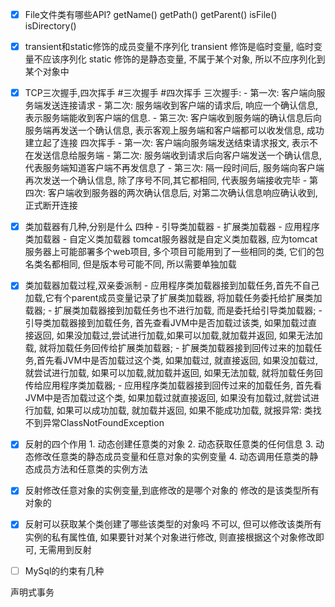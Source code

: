 - [x] File文件类有哪些API?
      getName()
      getPath()
      getParent()
      isFile()
      isDirectory()
- [x] transient和static修饰的成员变量不序列化
      transient 修饰是临时变量, 临时变量不应该序列化
      static 修饰的是静态变量, 不属于某个对象, 所以不应序列化到某个对象中
- [x] TCP三次握手,四次挥手 #三次握手 #四次挥手 
      三次握手:
	      - 第一次: 客户端向服务端发送连接请求
	      - 第二次: 服务端收到客户端的请求后, 响应一个确认信息, 表示服务端能收到客户端的信息.
	      - 第三次: 客户端收到服务端的确认信息后向服务端再发送一个确认信息, 表示客观上服务端和客户端都可以收发信息, 成功建立起了连接
      四次挥手
       - 第一次: 客户端向服务端发送结束请求报文, 表示不在发送信息给服务端
       - 第二次: 服务端收到请求后向客户端发送一个确认信息, 代表服务端知道客户端不再发信息了
       - 第三次: 隔一段时间后, 服务端向客户端再次发送一个确认信息, 除了序号不同,其它都相同, 代表服务端接收完毕
       - 第四次: 客户端收到服务器的两次确认信息后, 对第二次确认信息响应确认收到,正式断开连接

- [x] 类加载器有几种,分别是什么
     四种 
			- 引导类加载器
      - 扩展类加载器
      - 应用程序类加载器
      - 自定义类加载器
        tomcat服务器就是自定义类加载器, 应为tomcat服务器上可能部署多个web项目, 多个项目可能用到了一些相同的类, 它们的包名类名都相同, 但是版本号可能不同, 所以需要单独加载
- [x] 类加载器加载过程,双亲委派制
      - 应用程序类加载器接到加载任务,首先不自己加载,它有个parent成员变量记录了扩展类加载器, 将加载任务委托给扩展类加载器;
      - 扩展类加载器接到加载任务也不进行加载, 而是委托给引导类加载器;
      - 引导类加载器接到加载任务, 首先查看JVM中是否加载过该类, 如果加载过直接返回, 如果没加载过,尝试进行加载,如果可以加载,就加载并返回, 如果无法加载, 就将加载任务回传给扩展类加载器;
      - 扩展类加载器接到回传过来的加载任务,首先看JVM中是否加载过这个类, 如果加载过, 就直接返回, 如果没加载过, 就尝试进行加载, 如果可以加载,就加载并返回, 如果无法加载, 就将加载任务回传给应用程序类加载器;
      - 应用程序类加载器接到回传过来的加载任务, 首先看JVM中是否加载过这个类, 如果加载过就直接返回, 如果没有加载过,就尝试进行加载, 如果可以成功加载, 就加载并返回, 如果不能成功加载, 就报异常: 类找不到异常ClassNotFoundException
- [x] 反射的四个作用
      1. 动态创建任意类的对象
      2. 动态获取任意类的任何信息
      3. 动态修改任意类的静态成员变量和任意对象的实例变量 
      4. 动态调用任意类的静态成员方法和任意类的实例方法
- [x] 反射修改任意对象的实例变量,到底修改的是哪个对象的
      修改的是该类型所有对象的
- [x] 反射可以获取某个类创建了哪些该类型的对象吗
      不可以, 但可以修改该类所有实例的私有属性值, 如果要针对某个对象进行修改, 则直接根据这个对象修改即可, 无需用到反射

- [ ] MySql的约束有几种

声明式事务



